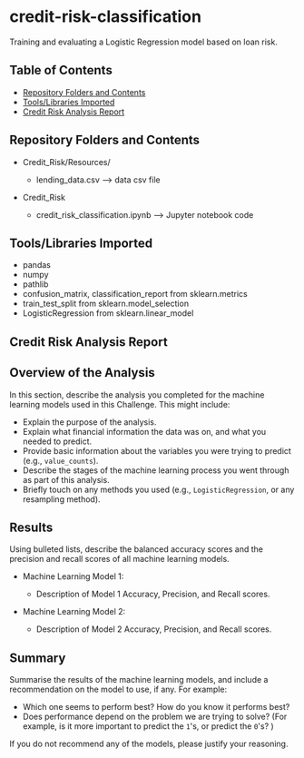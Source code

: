 # credit-risk-classification
Training and evaluating a Logistic Regression model based on loan risk.

## Table of Contents

- [Repository Folders and Contents](#Repository-Folders-and-Contents)
- [Tools/Libraries Imported](#Tools/Libraries-Imported)
- [Credit Risk Analysis Report](#Credit-Risk-Analysis-Report)
  
## Repository Folders and Contents
- Credit_Risk/Resources/
  - lending_data.csv  --> data csv file
  
- Credit_Risk
  - credit_risk_classification.ipynb  --> Jupyter notebook code

## Tools/Libraries Imported
- pandas
- numpy
- pathlib
- confusion_matrix, classification_report from sklearn.metrics
- train_test_split from sklearn.model_selection
- LogisticRegression from sklearn.linear_model

## Credit Risk Analysis Report 
## Overview of the Analysis

In this section, describe the analysis you completed for the machine learning models used in this Challenge. This might include:

* Explain the purpose of the analysis.
* Explain what financial information the data was on, and what you needed to predict.
* Provide basic information about the variables you were trying to predict (e.g., `value_counts`).
* Describe the stages of the machine learning process you went through as part of this analysis.
* Briefly touch on any methods you used (e.g., `LogisticRegression`, or any resampling method).

## Results

Using bulleted lists, describe the balanced accuracy scores and the precision and recall scores of all machine learning models.

* Machine Learning Model 1:
  * Description of Model 1 Accuracy, Precision, and Recall scores.



* Machine Learning Model 2:
  * Description of Model 2 Accuracy, Precision, and Recall scores.

## Summary

Summarise the results of the machine learning models, and include a recommendation on the model to use, if any. For example:
* Which one seems to perform best? How do you know it performs best?
* Does performance depend on the problem we are trying to solve? (For example, is it more important to predict the `1`'s, or predict the `0`'s? )

If you do not recommend any of the models, please justify your reasoning.

